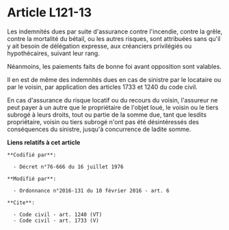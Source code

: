 # Article L121-13

Les indemnités dues par suite d'assurance contre l'incendie, contre la grêle, contre la mortalité du bétail, ou les autres
risques, sont attribuées sans qu'il y ait besoin de délégation expresse, aux créanciers privilégiés ou hypothécaires, suivant
leur rang. 

Néanmoins, les paiements faits de bonne foi avant opposition sont valables. 

Il en est de même des indemnités dues en cas de sinistre par le locataire ou par le voisin, par application des articles 1733
et 1240 du code civil. 

En cas d'assurance du risque locatif ou du recours du voisin, l'assureur ne peut payer à un autre que le propriétaire de
l'objet loué, le voisin ou le tiers subrogé à leurs droits, tout ou partie de la somme due, tant que lesdits propriétaire,
voisin ou tiers subrogé n'ont pas été désintéressés des conséquences du sinistre, jusqu'à concurrence de ladite somme.

**Liens relatifs à cet article**

	**Codifié par**:

	  - Décret n°76-666 du 16 juillet 1976

	**Modifié par**:

	  - Ordonnance n°2016-131 du 10 février 2016 - art. 6

	**Cite**:

	  - Code civil - art. 1240 (VT)
	  - Code civil - art. 1733 (V)
